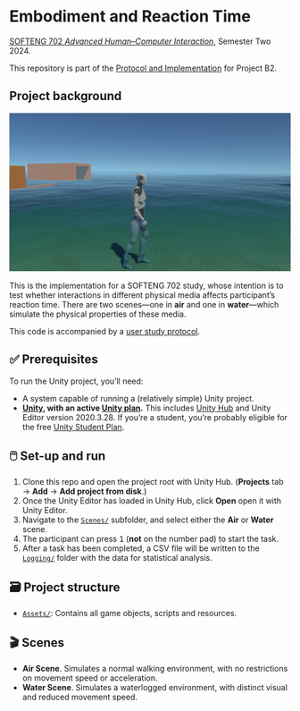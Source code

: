 # Embodiment and Reaction Time

[SOFTENG 702 *Advanced Human–Computer Interaction*](https://courseoutline.auckland.ac.nz/dco/course/SOFTENG/702), Semester Two 2024.

This repository is part of the [Protocol and Implementation](https://canvas.auckland.ac.nz/courses/105865/assignments/399018#submit) for Project B2.

## Project background

![Screenshot of **Water** scene](image/README/1723948782421.png "Screenshot of Water scene")

This is the implementation for a SOFTENG 702 study, whose intention is to test whether interactions in different physical media affects participant’s reaction time. There are two scenes—one in **air** and one in **water**—which simulate the physical properties of these media.

This code is accompanied by a [user study protocol](https://docs.google.com/document/d/1mpcQkzV3XXXwH2mWLcpXabVgCbIsed2JqPSplnRSHes).

## ✅ Prerequisites

To run the Unity project, you’ll need:

- A system capable of running a (relatively simple) Unity project.
- **[Unity](https://unity.com/download), with an active [Unity plan](https://unity.com/products).** This includes [Unity Hub](https://unity.com/unity-hub) and Unity Editor version 2020.3.28. If you’re a student, you’re probably eligible for the free [Unity Student Plan](https://unity.com/products/unity-student).

## 🖱️ Set-up and run

1. Clone this repo and open the project root with Unity Hub. (**Projects** tab → **Add** → **Add project from disk**.)
1. Once the Unity Editor has loaded in Unity Hub, click **Open** open it with Unity Editor.
1. Navigate to the [`Scenes/`](/Assets/Scenes/) subfolder, and select either the **Air** or **Water** scene.
1. The participant can press <kbd>1</kbd> (**not** on the number pad) to start the task.
1. After a task has been completed, a CSV file will be written to the [`Logging/`](/Logging) folder with the data for statistical analysis.

<!-- 👷 Insert runtime information here 🚧 -->

## 🗃️ Project structure

- [`Assets/`](/Assets/): Contains all game objects, scripts and resources.

<!--
- Scenes: Houses the two primary scenes: `Grass` and `Water`.
- Scripts: Contains the core logic for interacting with the environments.
- Prefabs: Pre-configured game objects that can be reused across scenes.
-->

## 🎬 Scenes

- **Air Scene**. Simulates a normal walking environment, with no restrictions on movement speed or acceleration.
- **Water Scene**. Simulates a waterlogged environment, with distinct visual and reduced movement speed.

